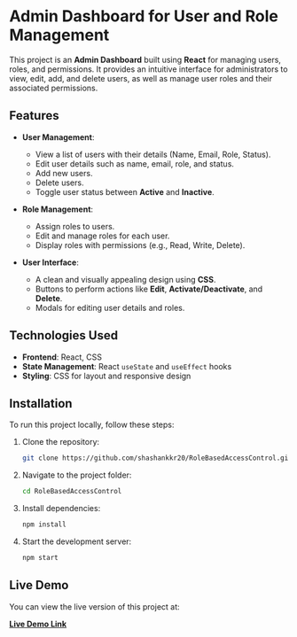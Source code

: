 # Admin Dashboard for User and Role Management

This project is an **Admin Dashboard** built using **React** for managing users, roles, and permissions. It provides an intuitive interface for administrators to view, edit, add, and delete users, as well as manage user roles and their associated permissions.

## Features

- **User Management**: 
  - View a list of users with their details (Name, Email, Role, Status).
  - Edit user details such as name, email, role, and status.
  - Add new users.
  - Delete users.
  - Toggle user status between **Active** and **Inactive**.

- **Role Management**:
  - Assign roles to users.
  - Edit and manage roles for each user.
  - Display roles with permissions (e.g., Read, Write, Delete).

- **User Interface**:
  - A clean and visually appealing design using **CSS**.
  - Buttons to perform actions like **Edit**, **Activate/Deactivate**, and **Delete**.
  - Modals for editing user details and roles.

## Technologies Used

- **Frontend**: React, CSS
- **State Management**: React `useState` and `useEffect` hooks
- **Styling**: CSS for layout and responsive design


## Installation

To run this project locally, follow these steps:

1. Clone the repository:

   ```bash
   git clone https://github.com/shashankkr20/RoleBasedAccessControl.git

2. Navigate to the project folder:
   
   ```bash
   cd RoleBasedAccessControl

3. Install dependencies:
   
   ```bash
   npm install

4. Start the development server:
   
   ```bash
   npm start

## Live Demo

You can view the live version of this project at:

**[Live Demo Link](https://rolebasedaccesscontrol.onrender.com)**   




